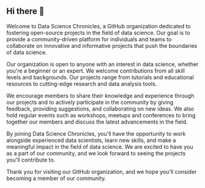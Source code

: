## Hi there 👋


Welcome to Data Science Chronicles, a GitHub organization dedicated to fostering open-source projects in the field of data science. Our goal is to provide a community-driven platform for individuals and teams to collaborate on innovative and informative projects that push the boundaries of data science.

Our organization is open to anyone with an interest in data science, whether you're a beginner or an expert. We welcome contributions from all skill levels and backgrounds. Our projects range from tutorials and educational resources to cutting-edge research and data analysis tools.

We encourage members to share their knowledge and experience through our projects and to actively participate in the community by giving feedback, providing suggestions, and collaborating on new ideas. We also hold regular events such as workshops, meetups and conferences to bring together our members and discuss the latest advancements in the field.

By joining Data Science Chronicles, you'll have the opportunity to work alongside experienced data scientists, learn new skills, and make a meaningful impact in the field of data science. We are excited to have you as a part of our community, and we look forward to seeing the projects you'll contribute to.

Thank you for visiting our GitHub organization, and we hope you'll consider becoming a member of our community.

<!--

**Here are some ideas to get you started:**

🙋‍♀️ A short introduction - what is your organization all about?
🌈 Contribution guidelines - how can the community get involved?
👩‍💻 Useful resources - where can the community find your docs? Is there anything else the community should know?
🍿 Fun facts - what does your team eat for breakfast?
🧙 Remember, you can do mighty things with the power of [Markdown](https://docs.github.com/github/writing-on-github/getting-started-with-writing-and-formatting-on-github/basic-writing-and-formatting-syntax)
-->

